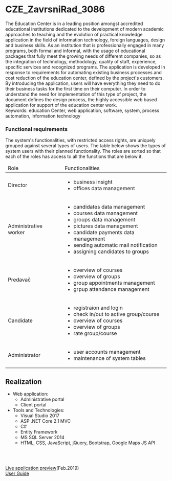 # CZE_ZavrsniRad_3086

The Education Center is in a leading position amongst accredited educational institutions dedicated to the development of modern academic approaches to teaching and the evolution of practical knowledge application in the field of information technology, foreign languages, design and business skills. As an institution that is professionally engaged in many programs, both formal and informal, with the usage of educational packages that fully meet the growing needs of different companies, so as the integration of technology, methodology, quality of staff, experience, specific services and recognized programs.
The application is developed in response to requirements for automating existing business processes and cost reduction of the education center, defined by the project's customers. By introducing the application, users will have everything they need to do their business tasks for the first time on their computer.
In order to understand the need for implementation of this type of project, the document defines the design process, the highly accessible web based application for support of the education center work.
</br>Keywords: education Center, web application, software, system, process automation, information technology

### Functional requirements
The system's functionalities, with restricted access rights, are uniquely grouped against several types of users. The table below shows the types of system users with their planned functionality. The roles are sorted so that each of the roles has access to all the functions that are below it.
  
  
  <table>
  <thead>
  <tr>
  <td>Role</td>
  <td> Functionalities</td>
  </tr>
  </thead>
  <tbod>
  <tr><td>Director</td>
    <td>
      <ul>
        <li>business insight</li>
        <li>offices data management</li>
      </ul>
    </td>
  </tr>
  <tr><td>Administrative worker</td>
    <td>
      <ul>
        <li>candidates data management</li>
        <li>courses data management</li>
        <li>groups data management</li>
        <li>pictures data management</li>
        <li>candidate payments data management</li>
        <li>sending automatic mail notification</li>
        <li>assigning candidates to groups</li>
      </ul>
    </td>
  </tr>
  <tr><td>Predavač</td>
    <td>
      <ul>
        <li>overview of courses</li>
        <li>overview of groups</li>
        <li>group appointments management</li>
        <li>grpup attendance management</li>
      </ul>
    </td>
  </tr>
  <tr><td>Candidate</td>
    <td>
      <ul>
        <li>registraion and login</li>
        <li>check in/out to active group/course</li>
        <li>overview of courses</li>
        <li>overview of groups</li>
        <li>rate group/course</li>
      </ul>
    </td>
  </tr>
   <tr><td>Administrator</td>
    <td>
      <ul>
        <li>user accounts management</li>
        <li>maintenance of system tables</li>       
      </ul>
    </td>
  </tr>
  </tbody>
  </table>
  
  
## Realization
- Web application:
  - Administrative portal
  - Client portal
- Tools and Technologies:
  - Visual Studio 2017
  - ASP .NET Core 2.1 MVC
  - C#
  - Entity Framework
  - MS SQL Server 2014
  - HTML, CSS, JavaScript, jQuery, Bootstrap, Google Maps JS API
  
</br></br>
  
[Live application preview](http://mcengic.app.fit.ba/)(Feb.2019)</br>
[User Guide](https://1drv.ms/w/s!AuBgim3e9jW6mF0U2TGv0E41fDqA)</br>
